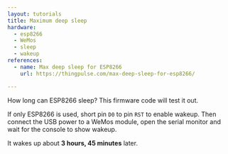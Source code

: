 ```yaml
---
layout: tutorials
title: Maximum deep sleep
hardware:
  - esp8266
  - WeMos
  - sleep
  - wakeup
references:
  - name: Max deep sleep for ESP8266
    url: https://thingpulse.com/max-deep-sleep-for-esp8266/

---
```


How long can ESP8266 sleep? This firmware code will test it out.

If only ESP8266 is used, short pin `D0` to pin `RST` to enable wakeup. Then connect the USB power to a WeMos module, open the serial monitor and wait for the console to show wakeup.

It wakes up about **3 hours, 45 minutes** later.
